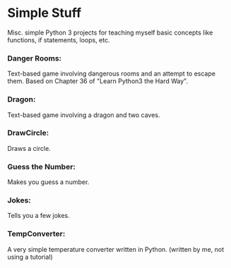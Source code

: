 # Simple Stuff

Misc. simple Python 3 projects for teaching myself basic concepts like functions, if statements, loops, etc.

<h3>Danger Rooms:</h3>
Text-based game involving dangerous rooms and an attempt to escape them.
Based on Chapter 36 of "Learn Python3 the Hard Way".

<h3>Dragon:</h3>
Text-based game involving a dragon and two caves.

<h3>DrawCircle:</h3>
Draws a circle.

<h3>Guess the Number:</h3>
Makes you guess a number.

<h3>Jokes:</h3>
Tells you a few jokes.

<h3>TempConverter:</h3>
A very simple temperature converter written in Python.
(written by me, not using a tutorial)
